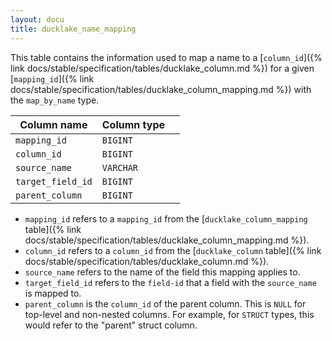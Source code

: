 ```yaml
---
layout: docu
title: ducklake_name_mapping
---
```


This table contains the information used to map a name to a [`column_id`]({% link docs/stable/specification/tables/ducklake_column.md %}) for a given [`mapping_id`]({% link docs/stable/specification/tables/ducklake_column_mapping.md %}) with the `map_by_name` type.

| Column name       | Column type |             |
| ----------------- | ----------- | ----------- |
| `mapping_id`      | `BIGINT`    |             |
| `column_id`       | `BIGINT`    |             |
| `source_name`     | `VARCHAR`   |             |
| `target_field_id` | `BIGINT`    |             |
| `parent_column`   | `BIGINT`    |             |

- `mapping_id` refers to a `mapping_id` from the [`ducklake_column_mapping` table]({% link docs/stable/specification/tables/ducklake_column_mapping.md %}).
- `column_id` refers to a `column_id` from the [`ducklake_column` table]({% link docs/stable/specification/tables/ducklake_column.md %}).
- `source_name` refers to the name of the field this mapping applies to.
- `target_field_id` refers to the `field-id` that a field with the `source_name` is mapped to.
- `parent_column` is the `column_id` of the parent column. This is `NULL` for top-level and non-nested columns. For example, for `STRUCT` types, this would refer to the "parent" struct column.
